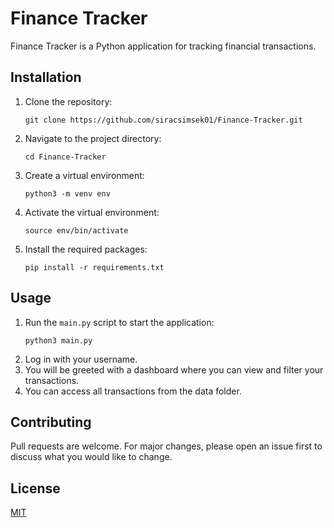 # Finance Tracker

Finance Tracker is a Python application for tracking financial transactions.

## Installation

1. Clone the repository:
    ```
    git clone https://github.com/siracsimsek01/Finance-Tracker.git
    ```
2. Navigate to the project directory:
    ```
    cd Finance-Tracker
    ```
3. Create a virtual environment:
    ```
    python3 -m venv env
    ```
4. Activate the virtual environment:
    ```
    source env/bin/activate
    ```
5. Install the required packages:
    ```
    pip install -r requirements.txt
    ```

## Usage

1. Run the `main.py` script to start the application:
    ```
    python3 main.py
    ```
2. Log in with your username.
3. You will be greeted with a dashboard where you can view and filter your transactions.
4. You can access all transactions from the data folder.

## Contributing

Pull requests are welcome. For major changes, please open an issue first to discuss what you would like to change.

## License

[MIT](https://choosealicense.com/licenses/mit/)